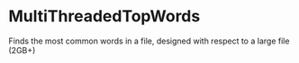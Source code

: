 # MultiThreadedTopWords
Finds the most common words in a file, designed with respect to a large file (2GB+)
